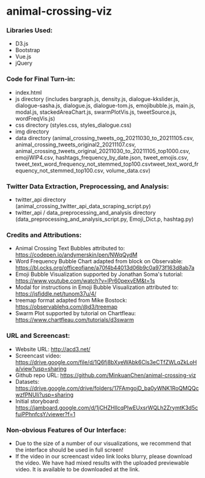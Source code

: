 # animal-crossing-viz

### Libraries Used:
* D3.js
* Bootstrap
* Vue.js
* jQuery

### Code for Final Turn-in:
* index.html
* js directory (includes bargraph.js, density.js, dialogue-kkslider.js, dialogue-sasha.js, dialogue.js, dialogue-tom.js, emojibubble.js, main.js, modal.js, stackedAreaChart.js, swarmPlotVis.js, tweetSource.js, wordFreqVis.js)
* css directory (styles.css, styles_dialogue.css)
* img directory
* data directory (animal_crossing_tweets_og_20211030_to_20211105.csv, animal_crossing_tweets_original2_20211107.csv, animal_crossing_tweets_original_20211030_to_20211105_top1000.csv, emojiWIP4.csv, hashtags_frequency_by_date.json, tweet_emojis.csv, tweet_text_word_frequency_not_stemmed_top100.csvtweet_text_word_frequency_not_stemmed_top100.csv, volume_data.csv)

### Twitter Data Extraction, Preprocessing, and Analysis:
* twitter_api directory (animal_crossing_twitter_api_data_scraping_script.py)
* twitter_api / data_preprocessing_and_analysis directory (data_preprocessing_and_analysis_script.py, Emoji_Dict.p, hashtag.py)

### Credits and Attributions:
* Animal Crossing Text Bubbles attributed to: https://codepen.io/andymerskin/pen/NWqQydM
* Word Frequency Bubble Chart adapted from block on Observable: https://bl.ocks.org/officeofjane/a70f4b44013d06b9c0a973f163d8ab7a
* Emoji Bubble Visualization supported by Jonathan Soma's tutorial: https://www.youtube.com/watch?v=lPr60pexvEM&t=1s
* Modal for instructions in Emoji Bubble Visualization attributed to: https://jsfiddle.net/tunom37u/4/
* treemap format adapted from Mike Bostock: https://observablehq.com/@d3/treemap
* Swarm Plot supported by tutorial on Chartfleau: https://www.chartfleau.com/tutorials/d3swarm

### URL and Screencast:

* Website URL: http://acd3.net/ 
* Screencast video: https://drive.google.com/file/d/1Q6fj8bXyeWAbk6Cls3eCTfZWLqZkLoHa/view?usp=sharing
* Github repo URL: https://github.com/MinkuanChen/animal-crossing-viz 
* Datasets: https://drive.google.com/drive/folders/17FAmgojD_ba0yWNK1RoQMQQcwzfPNUIj?usp=sharing 
* Initial storyboard: https://jamboard.google.com/d/1jCHZHllcqPlwEUxsrWQLh2ZrymtK3d5cfujPPhnfcsY/viewer?f=1 

### Non-obvious Features of Our Interface:
* Due to the size of a number of our visualizations, we recommend that the interface should be used in full screen!
* If the video in our screencast video link looks blurry, please download the video. We have had mixed results with the uploaded previewable video. It is available to be downloaded at the link.

